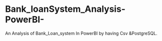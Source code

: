 # Bank_loanSystem_Analysis-PowerBI-
An Analysis of Bank_Loan_system In PowerBI by having Csv &amp;PostgreSQL.

